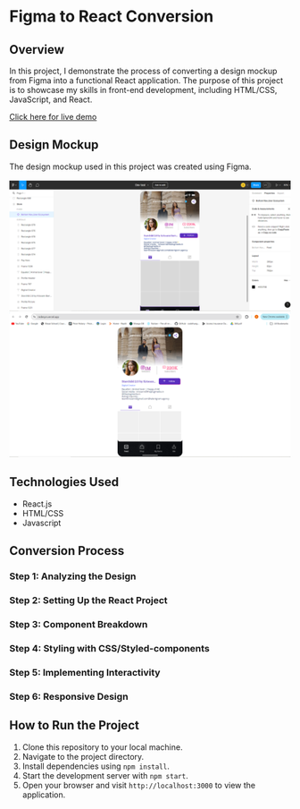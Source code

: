 # Figma to React Conversion

## Overview

In this project, I demonstrate the process of converting a design mockup from Figma into a functional React application. The purpose of this project is to showcase my skills in front-end development, including HTML/CSS, JavaScript, and React.

[Click here for live demo](https://redesyn.vercel.app/)

## Design Mockup

The design mockup used in this project was created using Figma.

![Figma Design Mockup](screenshots/figmadesign.png)
![React Component](screenshots/reactresult.png)

## Technologies Used

- React.js
- HTML/CSS
- Javascript

## Conversion Process

### Step 1: Analyzing the Design

### Step 2: Setting Up the React Project

### Step 3: Component Breakdown

### Step 4: Styling with CSS/Styled-components

### Step 5: Implementing Interactivity

### Step 6: Responsive Design

## How to Run the Project

1. Clone this repository to your local machine.
2. Navigate to the project directory.
3. Install dependencies using `npm install`.
4. Start the development server with `npm start`.
5. Open your browser and visit `http://localhost:3000` to view the application.


